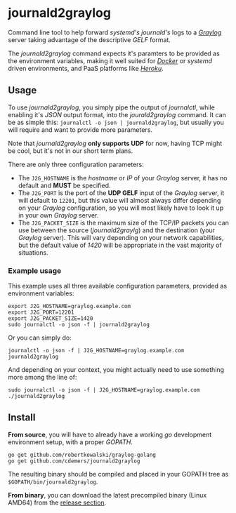 # journald2graylog
Command line tool to help forward _systemd's_ _journald's_ logs to a [_Graylog_](https://www.graylog.org/) server taking advantage of the descriptive _GELF_ format.

The _journald2graylog_ command expects it's paramters to be provided as the environment variables, making it well suited for [_Docker_](https://www.docker.com/) or _systemd_ driven environments, and PaaS platforms like [_Heroku_](https://www.heroku.com/).

## Usage

To use _journald2graylog_, you simply pipe the output of _journalctl_, while enabling it's _JSON_ output format, into the _jourald2graylog_ command.  It can be as simple this: `journalctl -o json | journald2graylog`, but usually you will require and want to provide more parameters.

Note that _journald2graylog_ **only supports UDP** for now, having TCP might be cool, but it's not in our short term plans.

There are only three configuration parameters:
* The `J2G_HOSTNAME` is the _hostname_ or _IP_ of your _Graylog_ server, it has no default and **MUST** be specified.
* The `J2G_PORT` is the port of the **UDP GELF** input of the _Graylog_ server, it will default to `12201`, but this value will almost always differ depending on your _Graylog_ configuration, so you will most likely have to look it up in your own _Graylog_ server.
* The `J2G_PACKET_SIZE` is the maximum size of the TCP/IP packets you can use between the source (_journald2graylg_) and the destination (your _Graylog_ server). This will vary depending on your network capabilities, but the default value of _1420_ will be appropriate in the vast majority of situations.

### Example usage
This example uses all three available configuration parameters, provided as environment variables:

```
export J2G_HOSTNAME=graylog.example.com
export J2G_PORT=12201
export J2G_PACKET_SIZE=1420
sudo journalctl -o json -f | journald2graylog 
```
Or you can simply do:

```
journalctl -o json -f | J2G_HOSTNAME=graylog.example.com journald2graylog 
```
And depending on your context, you might actually need to use something more among the line of:

```
sudo journalctl -o json -f | J2G_HOSTNAME=graylog.example.com ./journald2graylog
```

## Install

**From source**, you will have to already have a working _go_ development environment setup, with a proper _GOPATH_.

```
go get github.com/robertkowalski/graylog-golang
go get github.com/cdemers/journald2graylog
```
The resulting binary should be compiled and placed in your GOPATH tree as `$GOPATH/bin/journald2graylog`.

**From binary**, you can download the latest precompiled binary (Linux AMD64) from the [release section](https://github.com/cdemers/journald2graylog/releases).